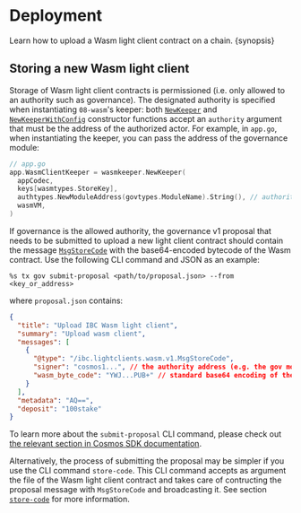 <!--
order: 5
-->

# Deployment

Learn how to upload a Wasm light client contract on a chain. {synopsis}

## Storing a new Wasm light client

Storage of Wasm light client contracts is permissioned (i.e. only allowed to an authority such as governance). The designated authority is specified when instantiating `08-wasm`'s keeper: both [`NewKeeper`](https://github.com/cosmos/ibc-go/blob/c95c22f45cb217d27aca2665af9ac60b0d2f3a0c/modules/light-clients/08-wasm/keeper/keeper.go#L33-L38) and [`NewKeeperWithConfig`](https://github.com/cosmos/ibc-go/blob/c95c22f45cb217d27aca2665af9ac60b0d2f3a0c/modules/light-clients/08-wasm/keeper/keeper.go#L52-L57) constructor functions accept an `authority` argument that must be the address of the authorized actor. For example, in `app.go`, when instantiating the keeper, you can pass the address of the governance module:

```go
// app.go
app.WasmClientKeeper = wasmkeeper.NewKeeper(
  appCodec,
  keys[wasmtypes.StoreKey],
  authtypes.NewModuleAddress(govtypes.ModuleName).String(), // authority
  wasmVM,
)
```

If governance is the allowed authority, the governance v1 proposal that needs to be submitted to upload a new light client contract should contain the message [`MsgStoreCode`](https://github.com/cosmos/ibc-go/blob/f822b4fa7932a657420aba219c563e06c4465221/proto/ibc/lightclients/wasm/v1/tx.proto#L16-L23) with the base64-encoded bytecode of the Wasm contract. Use the following CLI command and JSON as an example:

```shell
%s tx gov submit-proposal <path/to/proposal.json> --from <key_or_address>
```

where `proposal.json` contains:

```json
{
  "title": "Upload IBC Wasm light client",
  "summary": "Upload wasm client",
  "messages": [
    {
      "@type": "/ibc.lightclients.wasm.v1.MsgStoreCode",
      "signer": "cosmos1...", // the authority address (e.g. the gov module account address)
      "wasm_byte_code": "YWJ...PUB+" // standard base64 encoding of the Wasm contract byte code
    }
  ],
  "metadata": "AQ==",
  "deposit": "100stake"
}
```

To learn more about the `submit-proposal` CLI command, please check out [the relevant section in Cosmos SDK documentation](https://docs.cosmos.network/main/modules/gov#submit-proposal).

Alternatively, the process of submitting the proposal may be simpler if you use the CLI command `store-code`. This CLI command accepts as argument the file of the Wasm light client contract and takes care of contructing the proposal message with `MsgStoreCode` and broadcasting it. See section [`store-code`](./client.md#store-code) for more information.
